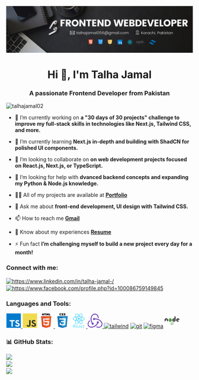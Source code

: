 <img src="Banner.png" alt="Github Banner" />

<h1 align="center">Hi 👋, I'm Talha Jamal</h1>
<h3 align="center">A passionate Frontend Developer from Pakistan</h3>

<p align="left"> <img src="https://komarev.com/ghpvc/?username=talhajamal02&label=Profile%20views&color=0e75b6&style=flat" alt="talhajamal02" /> </p>

- 🔭 I’m currently working on **a "30 days of 30 projects" challenge to improve my full-stack skills in technologies like Next.js, Tailwind CSS, and more.**

- 🌱 I’m currently learning **Next.js in-depth and building with ShadCN for polished UI components.**

- 👯 I’m looking to collaborate on **on web development projects focused on React.js, Next.js, or TypeScript.**

- 🤝 I’m looking for help with **dvanced backend concepts and expanding my Python & Node.js knowledge.**

- 👨‍💻 All of my projects are available at **<a href="https://talhajamal.vercel.app/" target="_blank">Portfolio</a>**

- 💬 Ask me about **front-end development, UI design with Tailwind CSS.**

- 📫 How to reach me **[Gmail](talhajamal056@gmai.com)**

- 📄 Know about my experiences **[Resume](https://drive.google.com/file/d/1OKpDjNIdaz_Slb-hyDfeYh4C60EK6Jas/view?usp=sharing)**

- ⚡ Fun fact **I’m challenging myself to build a new project every day for a month!**

<h3 align="left">Connect with me:</h3>
<p align="left">
<a href="https://linkedin.com/in/https://www.linkedin.com/in/talha-jamal-/" target="blank"><img align="center" src="https://raw.githubusercontent.com/rahuldkjain/github-profile-readme-generator/master/src/images/icons/Social/linked-in-alt.svg" alt="https://www.linkedin.com/in/talha-jamal-/" height="30" width="40" /></a>
<a href="https://fb.com/https://www.facebook.com/profile.php?id=100086759149845" target="blank"><img align="center" src="https://raw.githubusercontent.com/rahuldkjain/github-profile-readme-generator/master/src/images/icons/Social/facebook.svg" alt="https://www.facebook.com/profile.php?id=100086759149845" height="30" width="40" /></a>
</p>

<h3 align="left">Languages and Tools:</h3>
<p align="left">
<a href="https://www.typescriptlang.org/" target="_blank" rel="noreferrer"> <img src="https://raw.githubusercontent.com/devicons/devicon/master/icons/typescript/typescript-original.svg" alt="typescript" width="40" height="40"/> </a>
<a href="https://developer.mozilla.org/en-US/docs/Web/JavaScript" target="_blank" rel="noreferrer"> <img src="https://raw.githubusercontent.com/devicons/devicon/master/icons/javascript/javascript-original.svg" alt="javascript" width="40" height="40"/></a> 
<a href="https://www.w3.org/html/" target="_blank" rel="noreferrer"> <img src="https://raw.githubusercontent.com/devicons/devicon/master/icons/html5/html5-original-wordmark.svg" alt="html5" width="40" height="40"/> </a> 
<a href="https://www.w3schools.com/css/" target="_blank" rel="noreferrer"> <img src="https://raw.githubusercontent.com/devicons/devicon/master/icons/css3/css3-original-wordmark.svg" alt="css3" width="40" height="40"/></a>
<a href="https://reactjs.org/" target="_blank" rel="noreferrer"> <img src="https://raw.githubusercontent.com/devicons/devicon/master/icons/react/react-original-wordmark.svg" alt="react" width="40" height="40"/> </a> 
<a href="https://redux.js.org" target="_blank" rel="noreferrer"> <img src="https://raw.githubusercontent.com/devicons/devicon/master/icons/redux/redux-original.svg" alt="redux" width="40" height="40"/> </a> <a href="https://tailwindcss.com/" target="_blank" rel="noreferrer"> <img src="https://www.vectorlogo.zone/logos/tailwindcss/tailwindcss-icon.svg" alt="tailwind" width="40" height="40"/></a> 
<a href="https://git-scm.com/" target="_blank" rel="noreferrer"> <img src="https://www.vectorlogo.zone/logos/git-scm/git-scm-icon.svg" alt="git" width="40" height="40"/></a> 
<a href="https://www.figma.com/" target="_blank" rel="noreferrer"> <img src="https://www.vectorlogo.zone/logos/figma/figma-icon.svg" alt="figma" width="40" height="40"/></a>
<a href="https://nodejs.org" target="_blank" rel="noreferrer"> <img src="https://raw.githubusercontent.com/devicons/devicon/master/icons/nodejs/nodejs-original-wordmark.svg" alt="nodejs" width="40" height="40"/> </a> 

</p>

### 📊 GitHub Stats:
![](https://github-readme-stats.vercel.app/api?username=TalhaJamal02&theme=dark&hide_border=false&include_all_commits=false&count_private=false)<br/>
![](https://github-readme-streak-stats.herokuapp.com/?user=TalhaJamal02&theme=dark&hide_border=false)<br/>
![](https://github-readme-stats.vercel.app/api/top-langs/?username=TalhaJamal02&theme=dark&hide_border=false&include_all_commits=false&count_private=false&layout=compact)
